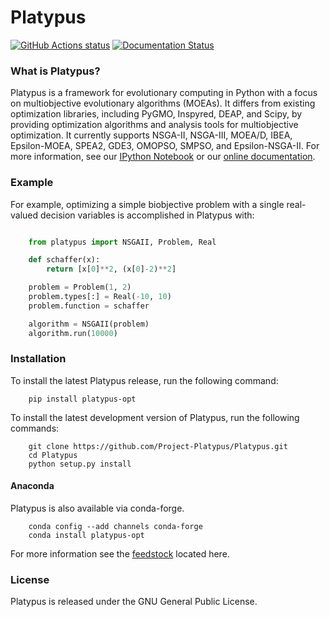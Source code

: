 # Platypus

<a href="https://github.com/Project-Platypus/Platypus"><img alt="GitHub Actions status" src="https://github.com/Project-Platypus/Platypus/workflows/Tests/badge.svg?branch=master&event=push"></a>
[![Documentation Status](https://readthedocs.org/projects/platypus/badge/?version=latest)](http://platypus.readthedocs.org/en/latest/?badge=latest)

### What is Platypus?

Platypus is a framework for evolutionary computing in Python with a focus on
multiobjective evolutionary algorithms (MOEAs).  It differs from existing
optimization libraries, including PyGMO, Inspyred, DEAP, and Scipy, by providing
optimization algorithms and analysis tools for multiobjective optimization.
It currently supports NSGA-II, NSGA-III, MOEA/D, IBEA, Epsilon-MOEA, SPEA2, GDE3,
OMOPSO, SMPSO, and Epsilon-NSGA-II.  For more information, see our
[IPython Notebook](https://gist.github.com/dhadka/ba6d3c570400bdb411c3)
or our [online documentation](http://platypus.readthedocs.org/en/latest/index.html).

### Example

For example, optimizing a simple biobjective problem with a single real-valued
decision variables is accomplished in Platypus with:

```python

    from platypus import NSGAII, Problem, Real

    def schaffer(x):
        return [x[0]**2, (x[0]-2)**2]

    problem = Problem(1, 2)
    problem.types[:] = Real(-10, 10)
    problem.function = schaffer

    algorithm = NSGAII(problem)
    algorithm.run(10000)
```

### Installation

To install the latest Platypus release, run the following command:

```
    pip install platypus-opt
```

To install the latest development version of Platypus, run the following commands:

```
    git clone https://github.com/Project-Platypus/Platypus.git
    cd Platypus
    python setup.py install
```

#### Anaconda

Platypus is also available via conda-forge.

```
    conda config --add channels conda-forge
    conda install platypus-opt
```

For more information see the [feedstock](https://github.com/conda-forge/platypus-opt-feedstock) located here.

### License

Platypus is released under the GNU General Public License.
